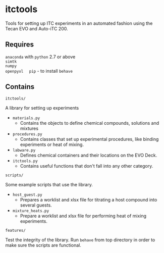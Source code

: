 itctools
=========
Tools for setting up ITC experiments in an automated fashion using the Tecan EVO and Auto-iTC 200.

Requires
--------
`anaconda` with `python` 2.7 or above  
`simtk`  
`numpy`  
`openpyxl  `
`pip` - to install `behave`

Contains
--------
`itctools/`

A library for setting up experiments

  - `materials.py`
    - Contains the objects to define chemical compounds, solutions and mixtures
  - `procedures.py`
    - Contains classes that set up experimental procedures, like binding experiments or heat of mixing.
  - `labware.py`
    - Defines chemical containers and their locations on the EVO Deck.
  - `itctools.py`
    - Contains useful functions that don't fall into any other category. 

`scripts/`

Some example scripts that use the library.

  - `host_guest.py`
    - Prepares a worklist and xlsx file for titrating a host compound into several guests.
  - `mixture_heats.py`
    - Prepare a worklist and xlsx file for performing heat of mixing experiments.
    
`features/`

Test the integrity of the library. Run `behave` from top directory in order to make sure the scripts are functional.
